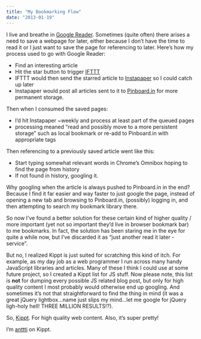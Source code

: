 ```yaml
---
title: "My Bookmarking Flow"
date: "2013-01-19"
---
```


I live and breathe in [Google Reader](http://google.com/reader). Sometimes (quite often) there arises a need to save a webpage for later, either because I don’t have the time to read it or I just want to save the page for referencing to later. Here’s how my process used to go with Google Reader:

- Find an interesting article
- Hit the star button to trigger [IFTTT](http://ifttt.com)
- IFTTT would then send the starred article to [Instapaper](http://instapaper.com) so I could catch up later
- Instapaper would post all articles sent to it to [Pinboard.in](http://pinboard.in) for more permanent storage.

Then when I consumed the saved pages:

- I’d hit Instapaper ~weekly and process at least part of the queued pages
- processing meaned “read and possibly move to a more persistent storage” such as local bookmark or re-add to Pinboard.in with appropriate tags

Then referencing to a previously saved article went like this:

- Start typing somewhat relevant words in Chrome’s Omnibox hoping to find the page from history
- If not found in history, googling it.

Why googling when the article is always pushed to Pinboard.in in the end? Because I find it far easier and way faster to just google the page, instead of opening a new tab and browsing to Pinboard.in, (possibly) logging in, and then attempting to search my bookmark library there.

So now I’ve found a better solution for these certain kind of higher quality / more important (yet not so important they’d live in browser bookmark bar) to me bookmarks. In fact, the solution has been staring me in the eye for quite a while now, but I’ve discarded it as “just another read it later -service”.

But no, I realized Kippt is just suited for scratching this kind of itch. For example, as my day job as a web programmer I run across many handy JavaScript libraries and articles. Many of these I think I could use at some future project, so I created a Kippt list for JS stuff. Now please note, this list is **not** for dumping every possible JS related blog post, but only for high quality content I most probably would otherwise end up googling. And sometimes it’s not that straightforward to find the thing in mind (it was a great jQuery lightbox…name just slips my mind…let me google for jQuery ligh-holy hell! THREE MILLION RESULTS!?).

So, [Kippt](http://kippt.com). For high quality web content. Also, it’s super pretty!

I’m [anttti](https://kippt.com/anttti/) on Kippt.
